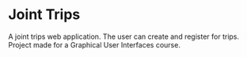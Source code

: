 # Joint Trips 
A joint trips web application. The user can create and register for trips. Project made for a Graphical User Interfaces course.
